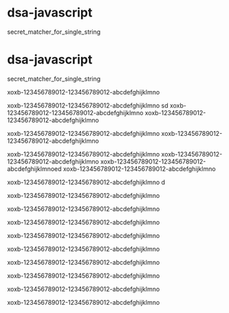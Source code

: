 # dsa-javascript
secret_matcher_for_single_string

# dsa-javascript
secret_matcher_for_single_string


xoxb-123456789012-123456789012-abcdefghijklmno

xoxb-123456789012-123456789012-abcdefghijklmno
sd
xoxb-123456789012-123456789012-abcdefghijklmno
xoxb-123456789012-123456789012-abcdefghijklmno

xoxb-123456789012-123456789012-abcdefghijklmno
xoxb-123456789012-123456789012-abcdefghijklmno


xoxb-123456789012-123456789012-abcdefghijklmno
xoxb-123456789012-123456789012-abcdefghijklmno
xoxb-123456789012-123456789012-abcdefghijklmnoed
xoxb-123456789012-123456789012-abcdefghijklmno

xoxb-123456789012-123456789012-abcdefghijklmno
d



xoxb-123456789012-123456789012-abcdefghijklmno

xoxb-123456789012-123456789012-abcdefghijklmno 

xoxb-123456789012-123456789012-abcdefghijklmno

xoxb-123456789012-123456789012-abcdefghijklmno


xoxb-123456789012-123456789012-abcdefghijklmno


xoxb-123456789012-123456789012-abcdefghijklmno


xoxb-123456789012-123456789012-abcdefghijklmno


xoxb-123456789012-123456789012-abcdefghijklmno


xoxb-123456789012-123456789012-abcdefghijklmno
